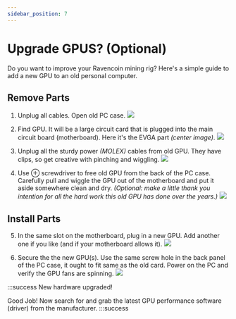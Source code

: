 ```yaml
---
sidebar_position: 7
---
```


# Upgrade GPUS? (Optional)

Do you want to improve your Ravencoin mining rig? Here's a simple guide to add a new GPU to an old personal computer.

## Remove Parts

1. Unplug all cables. Open old PC case.
![](../../static/img/a.jpg)

2. Find GPU. It will be a large circuit card that is plugged into the main circuit board (motherboard). Here it's the EVGA part *(center image)*.
![](../../static/img/b.jpg)

3. Unplug all the sturdy power *(MOLEX)* cables from old GPU. They have clips, so get creative with pinching and wiggling.
![](../../static/img/c.jpg)

4. Use ⊕ screwdriver to free old GPU from the back of the PC case. Carefully pull and wiggle the GPU out of the motherboard and put it aside somewhere clean and dry. *(Optional: make a little thank you intention for all the hard work this old GPU has done over the years.)*
![](../../static/img/d.jpg)

## Install Parts

5. In the same slot on the motherboard, plug in a new GPU. Add another one if you like (and if your motherboard allows it).
![](../../static/img/e.jpg)

6. Secure the the new GPU(s). Use the same screw hole in the back panel of the PC case, it ought to fit same as the old card. Power on the PC and verify the GPU fans are spinning.
![](../../static/img/f.jpg)



:::success
New hardware upgraded!

Good Job! Now search for and grab the latest GPU performance software (driver) from the manufacturer.
:::success